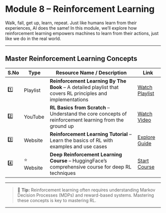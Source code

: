 #  Module 8 – Reinforcement Learning

Walk, fall, get up, learn, repeat. Just like humans learn from their experiences, AI does the same! In this module, we’ll explore how reinforcement learning empowers machines to learn from their actions, just like we do in the real world.

---

##  Master Reinforcement Learning Concepts

| S.No | Type      | Resource Name / Description                                                   | Link |
|------|-----------|--------------------------------------------------------------------------------|------|
| 1️⃣   | Playlist  | **Reinforcement Learning By The Book** – A detailed playlist that covers RL principles and implementations | [Watch Playlist](https://www.youtube.com/playlist?list=PLzvYlJMoZ02Dxtwe-MmH4nOB5jYlMGBjr) |
| 2️⃣   | YouTube   | **RL Basics from Scratch** – Understand the core concepts of reinforcement learning from the ground up | [Watch Video](https://www.youtube.com/watch?si=fnC5onHgc2Kmaeww&v=vXtfdGphr3c&feature=youtu.be) |
| 3️⃣   | Website   | **Reinforcement Learning Tutorial** – Learn the basics of RL with examples and use cases | [Explore Guide](https://www.tpointtech.com/reinforcement-learning) |
| 4️⃣   | ⭐ Website | **Deep Reinforcement Learning Course** – HuggingFace’s comprehensive course for deep RL techniques | [Start Course](https://huggingface.co/learn/deep-rl-course/en/unit0/introduction) |

---

> 📌 **Tip:** Reinforcement learning often requires understanding Markov Decision Processes (MDPs) and reward-based systems. Mastering these concepts is key to mastering RL.

---
